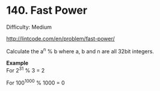 # 140. Fast Power

Difficulty: Medium

http://lintcode.com/en/problem/fast-power/

Calculate the a<sup>n</sup> % b where a, b and n are all 32bit integers.

**Example**  
For 2<sup>31</sup> % 3 = 2

For 100<sup>1000</sup> % 1000 = 0
